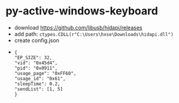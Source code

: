 # py-active-windows-keyboard
  * download https://github.com/libusb/hidapi/releases
  * add path: `ctypes.CDLL(r"C:\Users\hxse\Downloads\hidapi.dll")`
  * create config.json
  *
    ```
    {
    "EP_SIZE": 32,
    "vid": "0x45d4",
    "pid": "0x0911",
    "usage_page": "0xFF60",
    "usage_id": "0x61",
    "sleepTime": 0.2,
    "sendList": [1, 5]
    }
    ```

